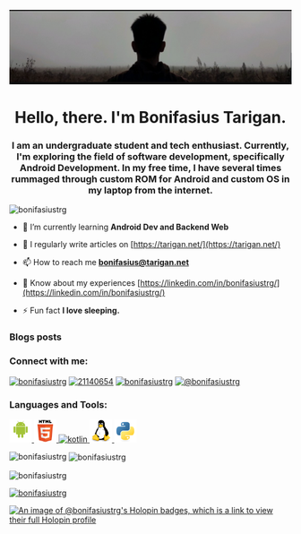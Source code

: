 ![logo](https://github.com/bonifasiustrg/bonifasiustrg/blob/main/banner.png)

<h1 align="center">Hello, there. I'm Bonifasius Tarigan.</h1>
<h3 align="center">I am an undergraduate student and tech enthusiast. Currently, I'm exploring the field of software development, specifically Android Development. In my free time, I have several times rummaged through custom ROM for Android and custom OS in my laptop from the internet.</h3>

<p align="left"> <img src="https://komarev.com/ghpvc/?username=bonifasiustrg&label=Profile%20views&color=0e75b6&style=flat" alt="bonifasiustrg" /> </p>


- 🌱 I’m currently learning **Android Dev and Backend Web**

- 📝 I regularly write articles on [https://tarigan.net/](https://tarigan.net/)

- 📫 How to reach me **bonifasius@tarigan.net**

- 📄 Know about my experiences [https://linkedin.com/in/bonifasiustrg/](https://linkedin.com/in/bonifasiustrg/)

- ⚡ Fun fact **I love sleeping.**

### Blogs posts
<!-- BLOG-POST-LIST:START -->
<!-- BLOG-POST-LIST:END -->

<h3 align="left">Connect with me:</h3>
<p align="left">
<a href="https://linkedin.com/in/bonifasiustrg" target="blank"><img align="center" src="https://raw.githubusercontent.com/rahuldkjain/github-profile-readme-generator/master/src/images/icons/Social/linked-in-alt.svg" alt="bonifasiustrg" height="30" width="40" /></a>
<a href="https://stackoverflow.com/users/21140654" target="blank"><img align="center" src="https://raw.githubusercontent.com/rahuldkjain/github-profile-readme-generator/master/src/images/icons/Social/stack-overflow.svg" alt="21140654" height="30" width="40" /></a>
<a href="https://instagram.com/bonifasiustrg" target="blank"><img align="center" src="https://raw.githubusercontent.com/rahuldkjain/github-profile-readme-generator/master/src/images/icons/Social/instagram.svg" alt="bonifasiustrg" height="30" width="40" /></a>
<a href="https://medium.com/@bonifasiustrg" target="blank"><img align="center" src="https://raw.githubusercontent.com/rahuldkjain/github-profile-readme-generator/master/src/images/icons/Social/medium.svg" alt="@bonifasiustrg" height="30" width="40" /></a>
</p>

<h3 align="left">Languages and Tools:</h3>
<p align="left"> <a href="https://developer.android.com" target="_blank" rel="noreferrer"> <img src="https://raw.githubusercontent.com/devicons/devicon/master/icons/android/android-original-wordmark.svg" alt="android" width="40" height="40"/> </a> <a href="https://www.w3.org/html/" target="_blank" rel="noreferrer"> <img src="https://raw.githubusercontent.com/devicons/devicon/master/icons/html5/html5-original-wordmark.svg" alt="html5" width="40" height="40"/> </a> <a href="https://kotlinlang.org" target="_blank" rel="noreferrer"> <img src="https://www.vectorlogo.zone/logos/kotlinlang/kotlinlang-icon.svg" alt="kotlin" width="40" height="40"/> </a> <a href="https://www.linux.org/" target="_blank" rel="noreferrer"> <img src="https://raw.githubusercontent.com/devicons/devicon/master/icons/linux/linux-original.svg" alt="linux" width="40" height="40"/> </a> <a href="https://www.python.org" target="_blank" rel="noreferrer"> <img src="https://raw.githubusercontent.com/devicons/devicon/master/icons/python/python-original.svg" alt="python" width="40" height="40"/> </a> </p>

<p><img align="left" src="https://github-readme-stats-sigma-five.vercel.app/api/top-langs?username=bonifasiustrg&show_icons=true&locale=en&layout=compact" alt="bonifasiustrg" /></p>

<p>&nbsp;<img align="center" src="https://github-readme-stats-sigma-five.vercel.app/api?username=bonifasiustrg&show_icons=true&locale=en" alt="bonifasiustrg" /></p>


<p><img align="center" src="https://github-readme-streak-stats.herokuapp.com/?user=bonifasiustrg&" alt="bonifasiustrg" /></p>

<p align="left"> <a href="https://github.com/ryo-ma/github-profile-trophy"><img src="https://github-profile-trophy.vercel.app/?username=bonifasiustrg" alt="bonifasiustrg" /></a> </p>

[![An image of @bonifasiustrg's Holopin badges, which is a link to view their full Holopin profile](https://holopin.me/bonifasiustrg)](https://holopin.io/@bonifasiustrg)
